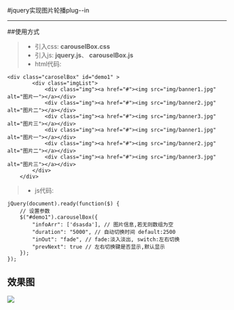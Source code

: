 #jquery实现图片轮播plug--in

---
##使用方式
> * 引入css: **carouselBox.css**<br/>
> * 引入js: **jquery.js**、 **carouselBox.js**<br/>
> * html代码:
```
<div class="caroselBox" id="demo1" >
        <div class="imgList">
            <div class="img"><a href="#"><img src="img/banner1.jpg" alt="图片一"></a></div>
            <div class="img"><a href="#"><img src="img/banner2.jpg" alt="图片二"></a></div>
            <div class="img"><a href="#"><img src="img/banner3.jpg" alt="图片三"></a></div>
            <div class="img"><a href="#"><img src="img/banner1.jpg" alt="图片一"></a></div>
            <div class="img"><a href="#"><img src="img/banner2.jpg" alt="图片二"></a></div>
            <div class="img"><a href="#"><img src="img/banner3.jpg" alt="图片三"></a></div>
        </div>
    </div>
```   
> * js代码:
```
jQuery(document).ready(function($) {
    // 设置参数
    $("#demo1").carouselBox({
        "infoArr": ['dsasda'], // 图片信息,若无则数组为空
        "duration": "5000", // 自动切换时间 default:2500
        "inOut": "fade", // fade:淡入淡出, switch:左右切换
        "prevNext": true // 左右切换键是否显示,默认显示
    });
});
```
## 效果图
![](https://github.com/ql91/small-example/tree/master/aa/carousels/Carousel.gif)